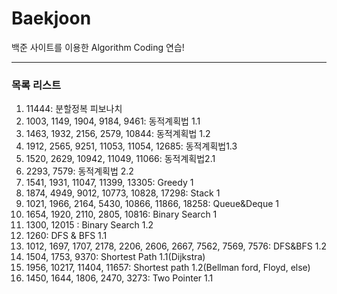 # Baekjoon

백준 사이트를 이용한 Algorithm Coding 연습!

---
### 목록 리스트
1. 11444: 분할정복 피보나치
2. 1003, 1149, 1904, 9184, 9461: 동적계획법 1.1
3. 1463, 1932, 2156, 2579, 10844: 동적계획법 1.2
4. 1912, 2565, 9251, 11053, 11054, 12685: 동적계획법1.3
5. 1520, 2629, 10942, 11049, 11066: 동적계획법2.1
6. 2293, 7579: 동적계획법 2.2
7. 1541, 1931, 11047, 11399, 13305: Greedy 1
8. 1874, 4949, 9012, 10773, 10828, 17298: Stack 1
9. 1021, 1966, 2164, 5430, 10866, 11866, 18258: Queue&Deque 1
10. 1654, 1920, 2110, 2805, 10816: Binary Search 1
11. 1300, 12015 : Binary Search 1.2
12. 1260: DFS & BFS 1.1
22. 1012, 1697, 1707, 2178, 2206, 2606, 2667, 7562, 7569, 7576: DFS&BFS 1.2
23. 1504, 1753, 9370: Shortest Path 1.1(Dijkstra)
24. 1956, 10217, 11404, 11657: Shortest path 1.2(Bellman ford, Floyd, else)
25. 1450, 1644, 1806, 2470, 3273: Two Pointer 1.1